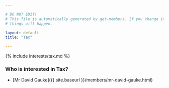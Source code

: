 ```yaml
---

# DO NOT EDIT!
# This file is automatically generated by get-members. If you change it, bad
# things will happen.

layout: default
title: "Tax"

---
```


{% include interests/tax.md %}

### Who is interested in Tax?


* [Mr David Gauke]({{ site.baseurl }}/members/mr-david-gauke.html)
